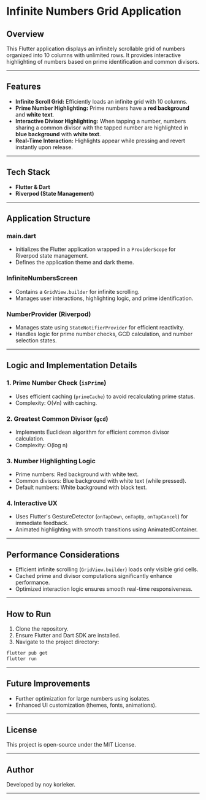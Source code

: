 # Infinite Numbers Grid Application

## Overview
This Flutter application displays an infinitely scrollable grid of numbers organized into 10 columns with unlimited rows. It provides interactive highlighting of numbers based on prime identification and common divisors.

---

## Features
- **Infinite Scroll Grid:** Efficiently loads an infinite grid with 10 columns.
- **Prime Number Highlighting:** Prime numbers have a **red background** and **white text**.
- **Interactive Divisor Highlighting:** When tapping a number, numbers sharing a common divisor with the tapped number are highlighted in **blue background** with **white text**.
- **Real-Time Interaction:** Highlights appear while pressing and revert instantly upon release.

---

## Tech Stack
- **Flutter & Dart**
- **Riverpod (State Management)**

---

## Application Structure

### main.dart
- Initializes the Flutter application wrapped in a `ProviderScope` for Riverpod state management.
- Defines the application theme and dark theme.

### InfiniteNumbersScreen
- Contains a `GridView.builder` for infinite scrolling.
- Manages user interactions, highlighting logic, and prime identification.

### NumberProvider (Riverpod)
- Manages state using `StateNotifierProvider` for efficient reactivity.
- Handles logic for prime number checks, GCD calculation, and number selection states.

---

## Logic and Implementation Details

### 1. Prime Number Check (`isPrime`)
- Uses efficient caching (`primeCache`) to avoid recalculating prime status.
- Complexity: O(√n) with caching.

### 2. Greatest Common Divisor (`gcd`)
- Implements Euclidean algorithm for efficient common divisor calculation.
- Complexity: O(log n)

### 3. Number Highlighting Logic
- Prime numbers: Red background with white text.
- Common divisors: Blue background with white text (while pressed).
- Default numbers: White background with black text.

### 4. Interactive UX
- Uses Flutter's GestureDetector (`onTapDown`, `onTapUp`, `onTapCancel`) for immediate feedback.
- Animated highlighting with smooth transitions using AnimatedContainer.

---

## Performance Considerations
- Efficient infinite scrolling (`GridView.builder`) loads only visible grid cells.
- Cached prime and divisor computations significantly enhance performance.
- Optimized interaction logic ensures smooth real-time responsiveness.

---

## How to Run
1. Clone the repository.
2. Ensure Flutter and Dart SDK are installed.
3. Navigate to the project directory:
```bash
flutter pub get
flutter run
```

---

## Future Improvements
- Further optimization for large numbers using isolates.
- Enhanced UI customization (themes, fonts, animations).

---

## License
This project is open-source under the MIT License.

---

## Author
Developed by noy korleker.

---

